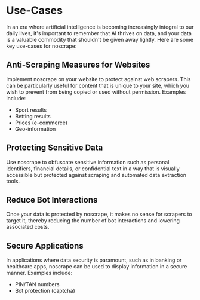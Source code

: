 # Use-Cases

In an era where artificial intelligence is becoming increasingly integral to our daily lives, it's important to remember that AI thrives on data, and your data is a valuable commodity that shouldn't be given away lightly. Here are some key use-cases for noscrape:

## Anti-Scraping Measures for Websites

Implement noscrape on your website to protect against web scrapers. This can be particularly useful for content that is unique to your site, which you wish to prevent from being copied or used without permission. Examples include:

- Sport results
- Betting results
- Prices (e-commerce)
- Geo-information

## Protecting Sensitive Data

Use noscrape to obfuscate sensitive information such as personal identifiers, financial details, or confidential text in a way that is visually accessible but protected against scraping and automated data extraction tools.

## Reduce Bot Interactions

Once your data is protected by noscrape, it makes no sense for scrapers to target it, thereby reducing the number of bot interactions and lowering associated costs.

## Secure Applications

In applications where data security is paramount, such as in banking or healthcare apps, noscrape can be used to display information in a secure manner. Examples include:

- PIN/TAN numbers
- Bot protection (captcha)


